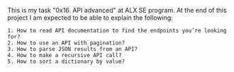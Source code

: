 This is my task "0x16. API advanced" at ALX SE program.
At the end of this project I am expected to be able to explain the following:

	1. How to read API documentation to find the endpoints you’re looking for?
	2. How to use an API with pagination?
	3. How to parse JSON results from an API?
	4. How to make a recursive API call?
	5. How to sort a dictionary by value?



